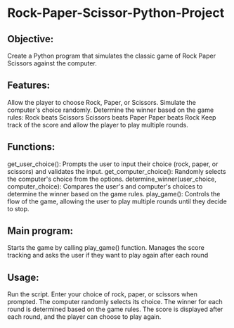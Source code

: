 # Rock-Paper-Scissor-Python-Project
## Objective: 
Create a Python program that simulates the classic game of Rock Paper Scissors against the computer.

## Features:

Allow the player to choose Rock, Paper, or Scissors.
Simulate the computer's choice randomly.
Determine the winner based on the game rules:
Rock beats Scissors
Scissors beats Paper
Paper beats Rock
Keep track of the score and allow the player to play multiple rounds.

## Functions:

get_user_choice(): Prompts the user to input their choice (rock, paper, or scissors) and validates the input.
get_computer_choice(): Randomly selects the computer's choice from the options.
determine_winner(user_choice, computer_choice): Compares the user's and computer's choices to determine the winner based on the game rules.
play_game(): Controls the flow of the game, allowing the user to play multiple rounds until they decide to stop.

## Main program:

Starts the game by calling play_game() function.
Manages the score tracking and asks the user if they want to play again after each round

## Usage:

Run the script.
Enter your choice of rock, paper, or scissors when prompted.
The computer randomly selects its choice.
The winner for each round is determined based on the game rules.
The score is displayed after each round, and the player can choose to play again.
